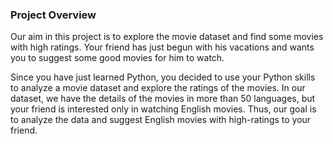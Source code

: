 ### Project Overview

 Our aim in this project is to explore the movie dataset and find some movies with high ratings. Your friend has just begun with his vacations and wants you to suggest some good movies for him to watch.

Since you have just learned Python, you decided to use your Python skills to analyze a movie dataset and explore the ratings of the movies. In our dataset, we have the details of the movies in more than 50 languages, but your friend is interested only in watching English movies. Thus, our goal is to analyze the data and suggest English movies with high-ratings to your friend.


